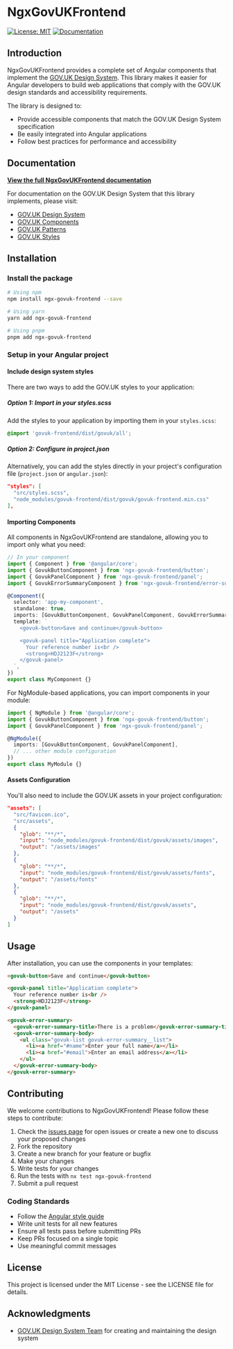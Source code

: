 # NgxGovUKFrontend

[![License: MIT](https://img.shields.io/badge/License-MIT-yellow.svg)](https://opensource.org/licenses/MIT)
[![Documentation](https://img.shields.io/badge/docs-website-blue)](https://jonnyheavey.github.io/ngx-govuk-frontend)

## Introduction

NgxGovUKFrontend provides a complete set of Angular components that implement the [GOV.UK Design System](https://design-system.service.gov.uk/). This library makes it easier for Angular developers to build web applications that comply with the GOV.UK design standards and accessibility requirements.

The library is designed to:

- Provide accessible components that match the GOV.UK Design System specification
- Be easily integrated into Angular applications
- Follow best practices for performance and accessibility

## Documentation

**[View the full NgxGovUKFrontend documentation](https://jonnyheavey.github.io/ngx-uk-frontend)**

For documentation on the GOV.UK Design System that this library implements, please visit:

- [GOV.UK Design System](https://design-system.service.gov.uk/)
- [GOV.UK Components](https://design-system.service.gov.uk/components/)
- [GOV.UK Patterns](https://design-system.service.gov.uk/patterns/)
- [GOV.UK Styles](https://design-system.service.gov.uk/styles/)

## Installation

### Install the package

```bash
# Using npm
npm install ngx-govuk-frontend --save

# Using yarn
yarn add ngx-govuk-frontend

# Using pnpm
pnpm add ngx-govuk-frontend
```

### Setup in your Angular project

#### Include design system styles

There are two ways to add the GOV.UK styles to your application:

##### Option 1: Import in your styles.scss

Add the styles to your application by importing them in your `styles.scss`:

```scss
@import 'govuk-frontend/dist/govuk/all';
```

##### Option 2: Configure in project.json

Alternatively, you can add the styles directly in your project's configuration file (`project.json` or `angular.json`):

```json
"styles": [
  "src/styles.scss",
  "node_modules/govuk-frontend/dist/govuk/govuk-frontend.min.css"
],
```

#### Importing Components

All components in NgxGovUKFrontend are standalone, allowing you to import only what you need:

```typescript
// In your component
import { Component } from '@angular/core';
import { GovukButtonComponent } from 'ngx-govuk-frontend/button';
import { GovukPanelComponent } from 'ngx-govuk-frontend/panel';
import { GovukErrorSummaryComponent } from 'ngx-govuk-frontend/error-summary';

@Component({
  selector: 'app-my-component',
  standalone: true,
  imports: [GovukButtonComponent, GovukPanelComponent, GovukErrorSummaryComponent],
  template: `
    <govuk-button>Save and continue</govuk-button>

    <govuk-panel title="Application complete">
      Your reference number is<br />
      <strong>HDJ2123F</strong>
    </govuk-panel>
  `,
})
export class MyComponent {}
```

For NgModule-based applications, you can import components in your module:

```typescript
import { NgModule } from '@angular/core';
import { GovukButtonComponent } from 'ngx-govuk-frontend/button';
import { GovukPanelComponent } from 'ngx-govuk-frontend/panel';

@NgModule({
  imports: [GovukButtonComponent, GovukPanelComponent],
  // ... other module configuration
})
export class MyModule {}
```

#### Assets Configuration

You'll also need to include the GOV.UK assets in your project configuration:

```json
"assets": [
  "src/favicon.ico",
  "src/assets",
  {
    "glob": "**/*",
    "input": "node_modules/govuk-frontend/dist/govuk/assets/images",
    "output": "/assets/images"
  },
  {
    "glob": "**/*",
    "input": "node_modules/govuk-frontend/dist/govuk/assets/fonts",
    "output": "/assets/fonts"
  },
  {
    "glob": "**/*",
    "input": "node_modules/govuk-frontend/dist/govuk/assets",
    "output": "/assets"
  }
]
```

## Usage

After installation, you can use the components in your templates:

```html
<govuk-button>Save and continue</govuk-button>

<govuk-panel title="Application complete">
  Your reference number is<br />
  <strong>HDJ2123F</strong>
</govuk-panel>

<govuk-error-summary>
  <govuk-error-summary-title>There is a problem</govuk-error-summary-title>
  <govuk-error-summary-body>
    <ul class="govuk-list govuk-error-summary__list">
      <li><a href="#name">Enter your full name</a></li>
      <li><a href="#email">Enter an email address</a></li>
    </ul>
  </govuk-error-summary-body>
</govuk-error-summary>
```

## Contributing

We welcome contributions to NgxGovUKFrontend! Please follow these steps to contribute:

1. Check the [issues page](https://github.com/JonnyHeavey/ngx-govuk-frontend/issues) for open issues or create a new one to discuss your proposed changes
2. Fork the repository
3. Create a new branch for your feature or bugfix
4. Make your changes
5. Write tests for your changes
6. Run the tests with `nx test ngx-govuk-frontend`
7. Submit a pull request

### Coding Standards

- Follow the [Angular style guide](https://angular.io/guide/styleguide)
- Write unit tests for all new features
- Ensure all tests pass before submitting PRs
- Keep PRs focused on a single topic
- Use meaningful commit messages

## License

This project is licensed under the MIT License - see the LICENSE file for details.

## Acknowledgments

- [GOV.UK Design System Team](https://design-system.service.gov.uk/get-started/team/) for creating and maintaining the design system
